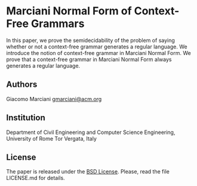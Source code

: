 # Marciani Normal Form of Context-Free Grammars

In this paper, we prove the semidecidability of the problem of saying whether or not a
context-free grammar generates a regular language.
We introduce the notion of context-free grammar in Marciani Normal Form.
We prove that a context-free grammar in Marciani Normal Form always generates a
regular language.


## Authors
Giacomo Marciani [gmarciani@acm.org](mailto:gmarciani@acm.org)


## Institution
Department of Civil Engineering and Computer Science Engineering, University of Rome Tor Vergata, Italy


## License
The paper is released under the [BSD License](https://opensource.org/licenses/BSD-3-Clause).
Please, read the file LICENSE.md for details.
